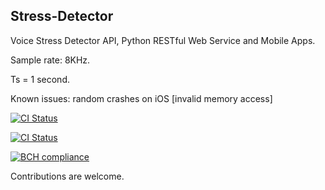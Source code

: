 ## Stress-Detector

Voice Stress Detector API, Python RESTful Web Service and Mobile Apps.

Sample rate: 8KHz.

Ts = 1 second.

Known issues: random crashes on iOS [invalid memory access]

[![CI Status](http://img.shields.io/travis/maxmousee/Stress-Detector.svg?style=flat)](https://travis-ci.org/maxmousee/Stress-Detector)

[![CI Status](https://circleci.com/gh/maxmousee/Stress-Detector.svg?style=shield&circle-token=:circle-token)](https://circleci.com/gh/maxmousee/Stress-Detector)

[![BCH compliance](https://bettercodehub.com/edge/badge/maxmousee/Stress-Detector?branch=master)](https://bettercodehub.com/)

Contributions are welcome.

